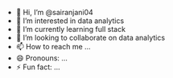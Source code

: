 - 👋 Hi, I’m @sairanjani04
- 👀 I’m interested in data analytics
- 🌱 I’m currently learning full stack
- 💞️ I’m looking to collaborate on data analytics
- 📫 How to reach me ...
- 😄 Pronouns: ...
- ⚡ Fun fact: ...

<!---
sairanjani04/sairanjani04 is a ✨ special ✨ repository because its `README.md` (this file) appears on your GitHub profile.
You can click the Preview link to take a look at your changes.
--->

